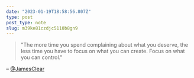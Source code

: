 ```yaml
---
date: "2023-01-19T18:58:56.807Z"
type: post 
post_type: note
slug: m39ke81czdjc5110b8gn9
---
```

> "The more time you spend complaining about what you deserve, the less time you have to focus on what you can create. Focus on what you can control."

– [@JamesClear](https://jamesclear.com/3-2-1/january-19-2023)
